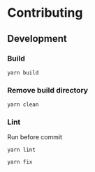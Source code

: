 # Contributing

## Development

### Build

```shell
yarn build
```

### Remove build directory

```shell
yarn clean
```

### Lint

Run before commit

```shell
yarn lint
```

```shell
yarn fix
```
